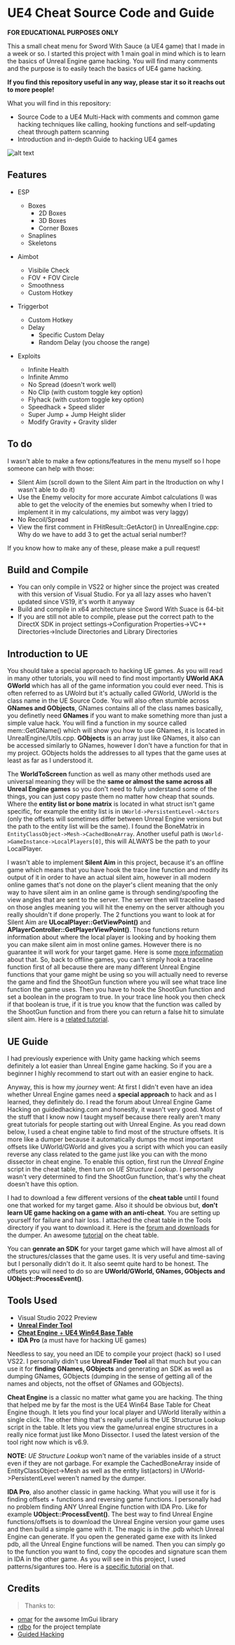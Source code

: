 # UE4 Cheat Source Code and Guide
**FOR EDUCATIONAL PURPOSES ONLY**

This a small cheat menu for Sword With Sauce (a UE4 game) that I made in a week or so. I started this project with 1 main goal in mind which is to learn the basics of Unreal Engine game hacking. You will find many comments and the purpose is to easily teach the basics of UE4 game hacking.

**If you find this repository useful in any way, please star it so it reachs out to more people!**

What you will find in this repository:
* Source Code to a UE4 Multi-Hack with comments and common game hacking techniques like calling, hooking functions and self-updating cheat through pattern scanning
* Introduction and in-depth Guide to hacking UE4 games

![alt text](https://github.com/1hAck-0/UE4-Cheat-Source-Code/raw/master/Media/Menu.png?raw=true)

## Features
* ESP
  * Boxes
    * 2D Boxes
    * 3D Boxes
    * Corner Boxes
  * Snaplines
  * Skeletons

* Aimbot
  * Visibile Check
  * FOV + FOV Circle
  * Smoothness
  * Custom Hotkey

* Triggerbot
  * Custom Hotkey
  * Delay
    * Specific Custom Delay
    * Random Delay (you choose the range)

* Exploits
  * Infinite Health
  * Infinite Ammo
  * No Spread (doesn't work well)
  * No Clip (with custom toggle key option)
  * Flyhack (with custom toggle key option)
  * Speedhack + Speed slider
  * Super Jump + Jump Height slider
  * Modify Gravity + Gravity slider

## To do
I wasn't able to make a few options/features in the menu myself so I hope someone can help with those:
* Silent Aim (scroll down to the Silent Aim part in the Itroduction on why I wasn't able to do it)
* Use the Enemy velocity for more accurate Aimbot calculations (I was able to get the velocity of the enemies but somewhy when I tried to implement it in my calculations, my aimbot was very laggy)
* No Recoil/Spread
* View the first comment in FHitResult::GetActor() in UnrealEngine.cpp: Why do we have to add 3 to get the actual serial number!?

If you know how to make any of these, please make a pull request!

## Build and Compile
* You can only compile in VS22 or higher since the project was created with this version of Visual Studio. For ya all lazy asses who haven't updated since VS19, it's worth it anyway
* Build and compile in x64 architecture since Sword With Suace is 64-bit
* If you are still not able to compile, please put the correct path to the DirectX SDK in project settings->Configuration Properties->VC++ Directories->Include Directories and Library Directories

## Introduction to UE
You should take a special approach to hacking UE games. As you will read in many other tutorials, you will need to find most importantly **UWorld AKA GWorld** which has all of the game information you could ever need. This is often referred to as UWolrd but it's actually called GWorld, UWorld is the class name in the UE Source Code. You will also often stumble across **GNames and GObjects**, GNames contains all of the class names basically, you definetly need **GNames** if you want to make something more than just a simple value hack. You will find a function in my source called mem::GetGName() which will show you how to use GNames, it is located in UnrealEngine/Utils.cpp. **GObjects** is an array just like GNames, it also can be accessed similarly to GNames, however I don't have a function for that in my project. GObjects holds the addresses to all types that the game uses at least as far as I understood it.

The **WorldToScreen** function as well as many other methods used are universal meaning they will be the **same or almost the same across all Unreal Engine games** so you don't need to fully understand some of the things, you can just copy paste them no matter how cheap that sounds. Where the **entity list or bone matrix** is located in what struct isn't game specific, for example the entity list is in `UWorld->PersistentLevel->Actors` (only the offsets will sometimes differ between Unreal Engine versions but the path to the entity list will be the same). I found the BoneMatrix in `EntityClassObject->Mesh->CachedBoneArray`.
Another useful path is `UWorld->GameInstance->LocalPlayers[0]`, this will ALWAYS be the path to your LocalPlayer.

I wasn't able to implement **Silent Aim** in this project, because it's an offline game which means that you have hook the trace line function and modify its output of it in order to have an actual silent aim, however in all modern online games that's not done on the player's client meaning that the only way to have silent aim in an online game is through sending/spoofing the view angles that are sent to the server. The server then will traceline based on those angles meaning you will hit the enemy on the server although you really shouldn't if done properly. The 2 functions you want to look at for Silent Aim are **ULocalPlayer::GetViewPoint()** and **APlayerController::GetPlayerViewPoint()**. Those functions return information about where the local player is looking and by hooking them you can make silent aim in most online games. However there is no guarantee it will work for your target game. Here is some [more information](https://github.com/RiceCum1/UE4-Silent-Aim?ref=https://githubhelp.com) about that. So, back to offline games, you can't simply hook a traceline function first of all because there are many different Unreal Engine functions that your game might be using so you will actually need to reverse the game and find the ShootGun function where you will see what trace line function the game uses. Then you have to hook the ShootGun function and set a boolean in the program to true. In your trace line hook you then check if that boolean is true, if it is true you know that the function was called by the ShootGun function and from there you can return a false hit to simulate silent aim. Here is a [related tutorial](https://www.youtube.com/watch?v=paWftS5yhKU&t).

## UE Guide
I had previously experience with Unity game hacking which seems definitely a lot easier than Unreal Engine game hacking. So if you are a beginner I highly recommend to start out with an easier engine to hack.

Anyway, this is how my *journey* went: At first I didn't even have an idea whether Unreal Engine games need a **special approach** to hack and as I learned, they definitely do. I read the forum about Unreal Engine Game Hacking on guidedhacking.com and honestly, it wasn't very good. Most of the stuff that I know now I taught myself because there really aren't many great tutorials for people starting out with Unreal Engine. As you read down below, I used a cheat engine table to find most of the structure offsets. It is more like a dumper because it automatically dumps the most important offsets like UWorld/GWorld and gives you a script with which you can easily reverse any class related to the game just like you can with the mono dissector in cheat engine. To enable this option, first run the *Unreal Engine* script in the cheat table, then turn on *UE Structure Lookup*. I personally wasn't very determined to find the ShootGun function, that's why the cheat doesn't have this option.

I had to download a few different versions of the **cheat table** until I found one that worked for my target game. Also it should be obvious but, **don't learn UE game hacking on a game with an anti-cheat**. You are setting up yourself for failure and hair loss. I attached the cheat table in the Tools directory if you want to download it. Here is the [forum and downloads](https://fearlessrevolution.com/viewtopic.php?f=23&t=14414) for the dumper. An awesome [tutorial](https://www.youtube.com/watch?v=iYPl9OOMack&t) on the cheat table.

You can **genrate an SDK** for your target game which will have almost all of the structures/classes that the game uses. It is very useful and time-saving but I personally didn't do it. It also seemt quite hard to be honest. The offsets you will need to do so are **UWorld/GWorld, GNames, GObjects and UObject::ProcessEvent()**.

## Tools Used
* Visual Studio 2022 Preview
* [**Unreal Finder Tool**](https://github.com/CorrM/Unreal-Finder-Tool)
* [**Cheat Engine** + **UE4 Win64 Base Table**](https://fearlessrevolution.com/viewtopic.php?f=23&t=14414)
* **IDA Pro** (a must have for hacking UE games)

Needless to say, you need an IDE to compile your project (hack) so I used VS22. I personally didn't use **Unreal Finder Tool** all that much but you can use it for **finding GNames, GObjects** and generating an SDK as well as dumping GNames, GObjects (dumping in the sense of getting all of the names and objects, not the offset of GNames and GObjects).

**Cheat Engine** is a classic no matter what game you are hacking. The thing that helped me by far the most is the UE4 Win64 Base Table for Cheat Engine though. It lets you find your local player and UWorld literally within a single click. The other thing that's really useful is the UE Structurue Lookup script in the table. It lets you view the game/unreal engine structures in a really nice format just like Mono Dissector. I used the latest version of the tool right now which is v6.9.

**NOTE:** *UE Structure Lookup* won't name of the variables inside of a struct even if they are not garbage. For example the CachedBoneArray inside of EntityClassObject->Mesh as well as the entity list(actors) in UWorld->PersistentLevel weren't named by the dumper.

**IDA Pro**, also another classic in game hacking. What you will use it for is finding offsets + functions and reversing game functions. I personally had no problem finding ANY Unreal Engine function with IDA Pro. Like for example **UObject::ProcessEvent()**. The best way to find Unreal Engine functions/offsets is to download the Unreal Engine version your game uses and then build a simple game with it. The magic is in the .pdb which Unreal Engine can generate. If you open the generated game exe with its linked pdb, all the Unreal Engine functions will be named. Then you can simply go to the function you want to find, copy the opcodes and signature scan them in IDA in the other game. As you will see in this project, I used patterns/sigantures too. Here is a [specific tutorial](https://guidedhacking.com/threads/how-to-easily-make-signatures-for-unreal-engine-4-games.15529/) on that.

## Credits
> Thanks to:
* [omar](https://github.com/ocornut) for the awsome ImGui library
* [rdbo](https://github.com/rdbo/ImGui-DirectX-11-Kiero-Hook) for the project template
* [Guided Hacking](https://guidedhacking.com)
